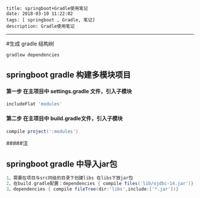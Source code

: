     title: springboot+Gradle使用笔记
    date: 2018-03-10 11:22:02
    tags: [ springboot , Gradle, 笔记]
    description: Gradle使用笔记
---

#生成 gradle 结构树

```gradle
gradlew dependencies
```

## springboot gradle 构建多模块项目

#### 第一步 在主项目中 **settings.gradle** 文件，引入子模块 

```gradle
includeFlat 'modules' 
```

#### 第二步 在主项目中 build.gradle文件，引入子模块 

```gradle
compile project(':modules')
```
#####注

[^1]: includeFalt 导入同目录下的library包
[^2]: inclode 导入父类下面所有子类library包

## springboot gradle 中导入jar包

```gradle
1、需要在项目与src同级的目录下创建libs 在libs下放jar包
2、在build.gradle配置：dependencies { compile files('lib/ojdbc-14.jar')}
3、dependencies { compile fileTree(dir:'libs',include:['*.jar'])}
```

